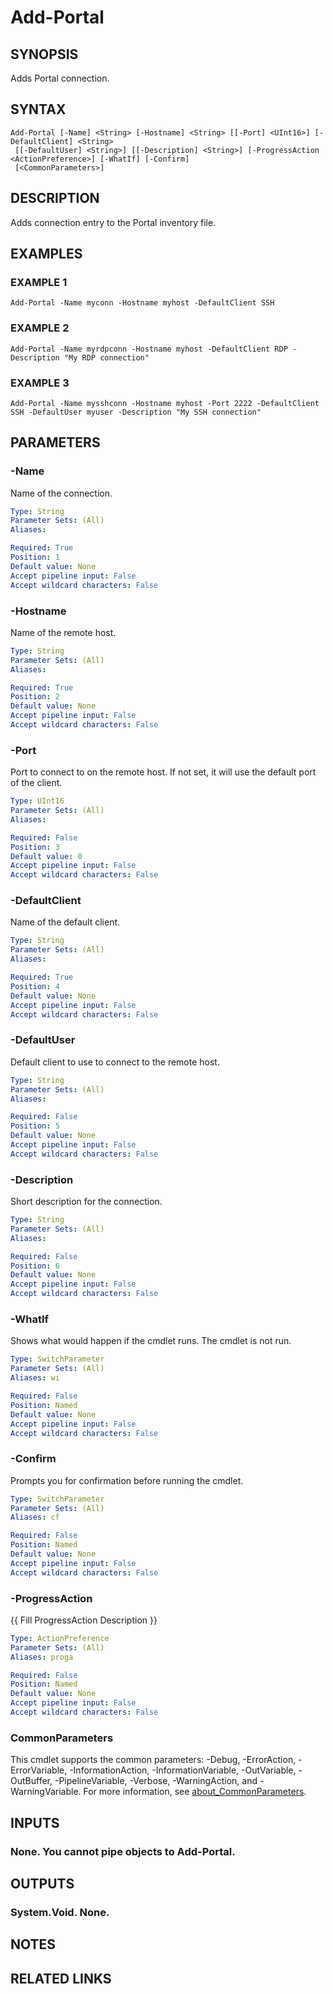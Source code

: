 ﻿---
external help file: Portal-help.xml
Module Name: Portal
online version:
schema: 2.0.0
---

# Add-Portal

## SYNOPSIS
Adds Portal connection.

## SYNTAX

```
Add-Portal [-Name] <String> [-Hostname] <String> [[-Port] <UInt16>] [-DefaultClient] <String>
 [[-DefaultUser] <String>] [[-Description] <String>] [-ProgressAction <ActionPreference>] [-WhatIf] [-Confirm]
 [<CommonParameters>]
```

## DESCRIPTION
Adds connection entry to the Portal inventory file.

## EXAMPLES

### EXAMPLE 1
```
Add-Portal -Name myconn -Hostname myhost -DefaultClient SSH
```

### EXAMPLE 2
```
Add-Portal -Name myrdpconn -Hostname myhost -DefaultClient RDP -Description "My RDP connection"
```

### EXAMPLE 3
```
Add-Portal -Name mysshconn -Hostname myhost -Port 2222 -DefaultClient SSH -DefaultUser myuser -Description "My SSH connection"
```

## PARAMETERS

### -Name
Name of the connection.

```yaml
Type: String
Parameter Sets: (All)
Aliases:

Required: True
Position: 1
Default value: None
Accept pipeline input: False
Accept wildcard characters: False
```

### -Hostname
Name of the remote host.

```yaml
Type: String
Parameter Sets: (All)
Aliases:

Required: True
Position: 2
Default value: None
Accept pipeline input: False
Accept wildcard characters: False
```

### -Port
Port to connect to on the remote host.
If not set, it will use the default port of the client.

```yaml
Type: UInt16
Parameter Sets: (All)
Aliases:

Required: False
Position: 3
Default value: 0
Accept pipeline input: False
Accept wildcard characters: False
```

### -DefaultClient
Name of the default client.

```yaml
Type: String
Parameter Sets: (All)
Aliases:

Required: True
Position: 4
Default value: None
Accept pipeline input: False
Accept wildcard characters: False
```

### -DefaultUser
Default client to use to connect to the remote host.

```yaml
Type: String
Parameter Sets: (All)
Aliases:

Required: False
Position: 5
Default value: None
Accept pipeline input: False
Accept wildcard characters: False
```

### -Description
Short description for the connection.

```yaml
Type: String
Parameter Sets: (All)
Aliases:

Required: False
Position: 6
Default value: None
Accept pipeline input: False
Accept wildcard characters: False
```

### -WhatIf
Shows what would happen if the cmdlet runs.
The cmdlet is not run.

```yaml
Type: SwitchParameter
Parameter Sets: (All)
Aliases: wi

Required: False
Position: Named
Default value: None
Accept pipeline input: False
Accept wildcard characters: False
```

### -Confirm
Prompts you for confirmation before running the cmdlet.

```yaml
Type: SwitchParameter
Parameter Sets: (All)
Aliases: cf

Required: False
Position: Named
Default value: None
Accept pipeline input: False
Accept wildcard characters: False
```

### -ProgressAction
{{ Fill ProgressAction Description }}

```yaml
Type: ActionPreference
Parameter Sets: (All)
Aliases: proga

Required: False
Position: Named
Default value: None
Accept pipeline input: False
Accept wildcard characters: False
```

### CommonParameters
This cmdlet supports the common parameters: -Debug, -ErrorAction, -ErrorVariable, -InformationAction, -InformationVariable, -OutVariable, -OutBuffer, -PipelineVariable, -Verbose, -WarningAction, and -WarningVariable. For more information, see [about_CommonParameters](http://go.microsoft.com/fwlink/?LinkID=113216).

## INPUTS

### None. You cannot pipe objects to Add-Portal.
## OUTPUTS

### System.Void. None.
## NOTES

## RELATED LINKS

